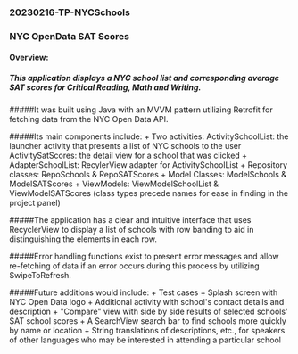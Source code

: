 ### **20230216-TP-NYCSchools**
### NYC OpenData SAT Scores

#### **Overview:**
##### This application displays a NYC school list and corresponding average SAT scores for Critical Reading, Math and Writing.

#####It was built using Java with an MVVM pattern utilizing Retrofit for fetching data from the NYC Open Data API.

#####Its main components include:
	+ Two activities: ActivitySchoolList: the launcher activity that presents a list of NYC schools to the user
			ActivitySatScores: the detail view for a school that was clicked
	+ AdapterSchoolList: RecylerView adapter for ActivitySchoolList
	+ Repository classes: RepoSchools & RepoSATScores
	+ Model Classes: ModelSchools & ModelSATScores
	+ ViewModels: ViewModelSchoolList & ViewModelSATScores
		(class types precede names for ease in finding in the project panel)

#####The application has a clear and intuitive interface that uses RecyclerView to display a list of schools with row banding to aid in distinguishing the elements in each row. 

#####Error handling functions exist to present error messages and allow re-fetching of data if an error occurs during this process by utilizing SwipeToRefresh.

#####Future additions would include:
	+ Test cases
	+ Splash screen with NYC Open Data logo
	+ Additional activity with school's contact details and description
	+ "Compare" view with side by side results of selected schools' SAT school scores
	+ A SearchView search bar to find schools more quickly by name or location
	+ String translations of descriptions, etc., for speakers of other languages who may be interested in attending a particular school
